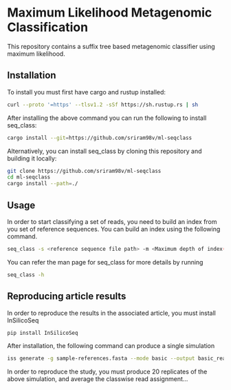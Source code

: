 # Maximum Likelihood Metagenomic Classification

This repository contains a suffix tree based metagenomic classifier using maximum likelihood. 

## Installation

To install you must first have cargo and rustup installed:
```bash
curl --proto '=https' --tlsv1.2 -sSf https://sh.rustup.rs | sh
```

After installing the above command you can run the following to install seq_class:
```bash
cargo install --git=https://github.com/sriram98v/ml-seqclass
```

Alternatively, you can install seq_class by cloning this repository and building it locally:
```bash
git clone https://github.com/sriram98v/ml-seqclass
cd ml-seqclass
cargo install --path=./
```

## Usage
In order to start classifying a set of reads, you need to build an index from you set of reference sequences. You can build an index using the following command.
```bash
seq_class -s <reference sequence file path> -m <Maximum depth of index(use 5 if not sure)> -o <index file path> -n <number of reference sequences (0 for all)> -t <num threads> -r <path to fastq file>
```


You can refer the man page for seq_class for more details by running
```bash
seq_class -h
```
## Reproducing article results
In order to reproduce the results in the associated article, you must install InSilicoSeq
```bash
pip install InSilicoSeq
```

After installation, the following command can produce a single simulation
```bash
iss generate -g sample-references.fasta --mode basic --output basic_reads
```

In order to reproduce the study, you must produce 20 replicates of the above simulation, and average the classwise read assignment...
